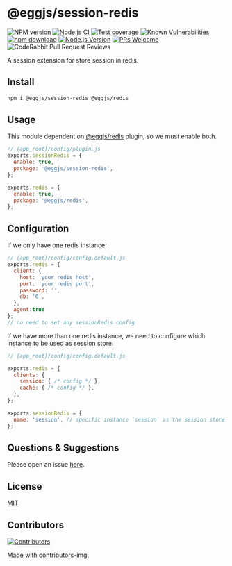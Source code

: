 # @eggjs/session-redis

[![NPM version][npm-image]][npm-url]
[![Node.js CI](https://github.com/eggjs/session-redis/actions/workflows/nodejs.yml/badge.svg)](https://github.com/eggjs/session-redis/actions/workflows/nodejs.yml)
[![Test coverage][codecov-image]][codecov-url]
[![Known Vulnerabilities][snyk-image]][snyk-url]
[![npm download][download-image]][download-url]
[![Node.js Version](https://img.shields.io/node/v/@eggjs/session-redis.svg?style=flat)](https://nodejs.org/en/download/)
[![PRs Welcome](https://img.shields.io/badge/PRs-welcome-brightgreen.svg?style=flat-square)](https://makeapullrequest.com)
![CodeRabbit Pull Request Reviews](https://img.shields.io/coderabbit/prs/github/eggjs/session-redis)

[npm-image]: https://img.shields.io/npm/v/@eggjs/session-redis.svg?style=flat-square
[npm-url]: https://npmjs.org/package/@eggjs/session-redis
[codecov-image]: https://img.shields.io/codecov/c/github/eggjs/session-redis.svg?style=flat-square
[codecov-url]: https://codecov.io/github/eggjs/session-redis?branch=master
[snyk-image]: https://snyk.io/test/npm/@eggjs/session-redis/badge.svg?style=flat-square
[snyk-url]: https://snyk.io/test/npm/@eggjs/session-redis
[download-image]: https://img.shields.io/npm/dm/@eggjs/session-redis.svg?style=flat-square
[download-url]: https://npmjs.org/package/@eggjs/session-redis

A session extension for store session in redis.

## Install

```bash
npm i @eggjs/session-redis @eggjs/redis
```

## Usage

This module dependent on [@eggjs/redis](https://github.com/eggjs/redis) plugin, so we must enable both.

```js
// {app_root}/config/plugin.js
exports.sessionRedis = {
  enable: true,
  package: '@eggjs/session-redis',
};

exports.redis = {
  enable: true,
  package: '@eggjs/redis',
};
```

## Configuration

If we only have one redis instance:

```js
// {app_root}/config/config.default.js
exports.redis = {
  client: {
    host: 'your redis host',
    port: 'your redis port',
    password: '',
    db: '0',
  },
  agent:true
};
// no need to set any sessionRedis config
```

If we have more than one redis instance, we need to configure which instance to be used as session store.

```js
// {app_root}/config/config.default.js

exports.redis = {
  clients: {
    session: { /* config */ },
    cache: { /* config */ },
  },
};

exports.sessionRedis = {
  name: 'session', // specific instance `session` as the session store
};
```

## Questions & Suggestions

Please open an issue [here](https://github.com/eggjs/egg/issues).

## License

[MIT](LICENSE)

## Contributors

[![Contributors](https://contrib.rocks/image?repo=eggjs/session-redis)](https://github.com/eggjs/session-redis/graphs/contributors)

Made with [contributors-img](https://contrib.rocks).
